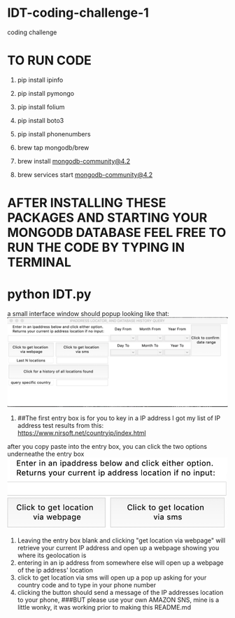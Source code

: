 # IDT-coding-challenge-1
coding challenge


# **TO RUN CODE**
1. pip install ipinfo
2. pip install pymongo
3. pip install folium
4. pip install boto3
5. pip install phonenumbers


6. brew tap mongodb/brew
7. brew install mongodb-community@4.2
8. brew services start mongodb-community@4.2


# **AFTER INSTALLING THESE PACKAGES AND STARTING YOUR MONGODB DATABASE FEEL FREE TO RUN THE CODE BY TYPING IN TERMINAL**
# python IDT.py

a small interface window should popup looking like that:
![Interface](screenshots/INTERFACE.PNG)


1. ##The first entry box is for you to key in a IP address
I got my list of IP address test results from this: https://www.nirsoft.net/countryip/index.html

after you copy paste into the entry box, you can click the two options underneathe the entry box
![two options](screenshots/twoop.png)

1. Leaving the entry box blank and clicking "get location via webpage" will retrieve your current IP address and open up
a webpage showing you where its geolocation is
2. entering in an ip address from somewhere else will open up a webpage of the ip address' location
3. click to get location via sms will open up a pop up asking for your country code and to type in your phone number
4. clicking the button should send a message of the IP addresses location to your phone, ###BUT please use your own AMAZON SNS, mine is a little wonky, it was working prior to making this README.md
